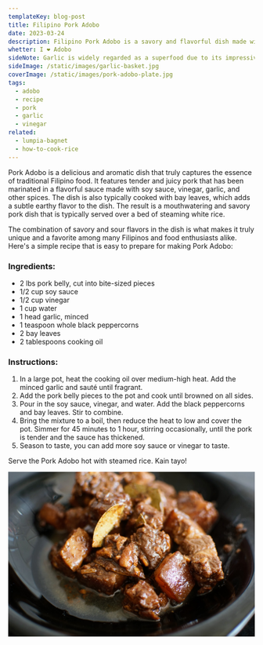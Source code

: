```yaml
---
templateKey: blog-post
title: Filipino Pork Adobo
date: 2023-03-24
description: Filipino Pork Adobo is a savory and flavorful dish made with tender pork marinatedand cooked in a soy sauce and vinegar-based sauce, and lots of garlic...
whetter: I ❤️ Adobo
sideNote: Garlic is widely regarded as a superfood due to its impressive nutrient profile and numerous health benefits. Packed with vitamin C, vitamin B6, and manganese, as well as trace amounts of other minerals like calcium and potassium, garlic is a highly nutritious food. It also contains sulfur compounds, which have been linked to various health benefits such as reducing inflammation, lowering blood pressure, and improving heart health. In addition, some studies suggest that garlic may have anti-cancer properties and can boost the immune system. All of these factors make garlic a highly beneficial addition to a healthy diet.
sideImage: /static/images/garlic-basket.jpg
coverImage: /static/images/pork-adobo-plate.jpg
tags:
  - adobo
  - recipe
  - pork
  - garlic
  - vinegar
related: 
  - lumpia-bagnet
  - how-to-cook-rice
---
```


Pork Adobo is a delicious and aromatic dish that truly captures the essence of traditional Filipino food. It features tender and juicy pork that has been marinated in a flavorful sauce made with soy sauce, vinegar, garlic, and other spices. The dish is also typically cooked with bay leaves, which adds a subtle earthy flavor to the dish. The result is a mouthwatering and savory pork dish that is typically served over a bed of steaming white rice. 

The combination of savory and sour flavors in the dish is what makes it truly unique and a favorite among many Filipinos and food enthusiasts alike. Here's a simple recipe that is easy to prepare for making Pork Adobo:

### Ingredients:

- 2 lbs pork belly, cut into bite-sized pieces
- 1/2 cup soy sauce
- 1/2 cup vinegar
- 1 cup water
- 1 head garlic, minced
- 1 teaspoon whole black peppercorns
- 2 bay leaves
- 2 tablespoons cooking oil

### Instructions:
1. In a large pot, heat the cooking oil over medium-high heat. Add the minced garlic and sauté until fragrant.
2. Add the pork belly pieces to the pot and cook until browned on all sides.
3. Pour in the soy sauce, vinegar, and water. Add the black peppercorns and bay leaves. Stir to combine.
4. Bring the mixture to a boil, then reduce the heat to low and cover the pot. Simmer for 45 minutes to 1 hour, stirring occasionally, until the pork is tender and the sauce has thickened.
5. Season to taste, you can add more soy sauce or vinegar to taste.

Serve the Pork Adobo hot with steamed rice. Kain tayo!

![Pork Adobo](/static/images/pork-adobo-plate-02.jpg)
